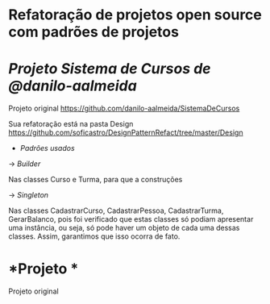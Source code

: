 # Refatoração de projetos open source com padrões de projetos

# *Projeto Sistema de Cursos de @danilo-aalmeida*

Projeto original https://github.com/danilo-aalmeida/SistemaDeCursos

Sua refatoração está na pasta Design https://github.com/soficastro/DesignPatternRefact/tree/master/Design

- *Padrões usados*

-> *Builder*

Nas classes Curso e Turma, para que a construções 

-> *Singleton*

Nas classes CadastrarCurso, CadastrarPessoa, CadastrarTurma, GerarBalanco, pois foi verificado que estas classes só podiam
apresentar uma instância, ou seja, só pode haver um objeto de cada uma dessas classes. Assim, garantimos que isso ocorra de fato.

# *Projeto *

Projeto original

